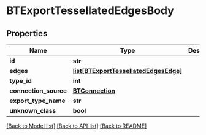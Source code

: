 # BTExportTessellatedEdgesBody

## Properties
Name | Type | Description | Notes
------------ | ------------- | ------------- | -------------
**id** | **str** |  | [optional] 
**edges** | [**list[BTExportTessellatedEdgesEdge]**](BTExportTessellatedEdgesEdge.md) |  | [optional] 
**type_id** | **int** |  | [optional] 
**connection_source** | [**BTConnection**](BTConnection.md) |  | [optional] 
**export_type_name** | **str** |  | [optional] 
**unknown_class** | **bool** |  | [optional] 

[[Back to Model list]](../README.md#documentation-for-models) [[Back to API list]](../README.md#documentation-for-api-endpoints) [[Back to README]](../README.md)


